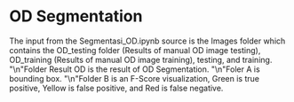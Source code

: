 # OD Segmentation
The input from the Segmentasi_OD.ipynb source is the Images folder which contains the OD_testing folder (Results of manual OD image testing), OD_training (Results of manual OD image training), testing, and training.
"\n"Folder Result OD is the result of OD Segmentation.
"\n"Foler A is bounding box.
"\n"Folder B is an F-Score visualization, Green is true positive, Yellow is false positive, and Red is false negative.
